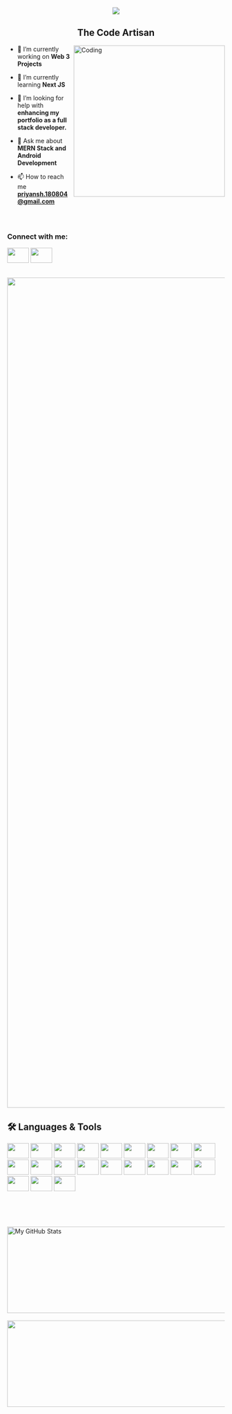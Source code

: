 <h1 align="center">
    <img src="https://readme-typing-svg.herokuapp.com/?lines=Hi+there!+👋🏽;I'm+Priyansh!;Nice+to+meet+you!&center=true&size=30&color=2396ED">
</h1>
<h2 align="center">The Code Artisan</h2>

<img align="right" alt="Coding" width="350" src="https://miro.medium.com/v2/resize:fit:679/1*zVnWJtyGOX_kUIDm6ccCfQ.gif">

- 🔭 I’m currently working on **Web 3 Projects**

- 🌱 I’m currently learning **Next JS**

- 🤝 I’m looking for help with **enhancing my portfolio as a full stack developer.**

- 💬 Ask me about **MERN Stack and Android Development**

- 📫 How to reach me **priyansh.180804@gmail.com**

<h3 align="left"><br/><br/>Connect with me:</h3>
<p align="left">
  <a href="https://www.linkedin.com/in/priyansh-patel-1570b0251/" target="blank">    <img height="35" width="50" src="https://skillicons.dev/icons?i=linkedin" /></a>
  <a href="https://twitter.com/priyansh_ptl18" target="blank">    <img height="35" width="50" src="https://skillicons.dev/icons?i=twitter" /></a>
</p>

<br/>
<img src="https://www.animatedimages.org/data/media/562/animated-line-image-0184.gif" width="1920" />

## 🛠 Languages & Tools

<p align="left">
    <img height="35" width="50" src="https://skillicons.dev/icons?i=html" />
    <img height="35" width="50" src="https://skillicons.dev/icons?i=css" />
    <img height="35" width="50" src="https://skillicons.dev/icons?i=javascript" />
    <img height="35" width="50" src="https://skillicons.dev/icons?i=react" />
    <img height="35" width="50" src="https://skillicons.dev/icons?i=typescript" />
    <img height="35" width="50" src="https://skillicons.dev/icons?i=c" />
    <img height="35" width="50" src="https://skillicons.dev/icons?i=java" />
    <img height="35" width="50" src="https://skillicons.dev/icons?i=git" />
    <img height="35" width="50" src="https://skillicons.dev/icons?i=nodejs" />
    <img height="35" width="50" src="https://skillicons.dev/icons?i=express" />
    <img height="35" width="50" src="https://skillicons.dev/icons?i=postman" />
    <img height="35" width="50" src="https://skillicons.dev/icons?i=mongodb" />
    <img height="35" width="50" src="https://skillicons.dev/icons?i=vercel" />
    <img height="35" width="50" src="https://skillicons.dev/icons?i=postgres" />
    <img height="35" width="50" src="https://skillicons.dev/icons?i=prisma" />
<!--     <img height="35" width="50" src="https://skillicons.dev/icons?i=graphql" /> -->
<!--     <img height="35" width="50" src="https://skillicons.dev/icons?i=mysql" /> -->
    <img height="35" width="50" src="https://skillicons.dev/icons?i=tailwind" />
    <img height="35" width="50" src="https://skillicons.dev/icons?i=nextjs" />
    <img height="35" width="50" src="https://skillicons.dev/icons?i=solidity" />
<!--     <img height="35" width="50" src="https://skillicons.dev/icons?i=redux" /> -->
<!--     <img height="35" width="50" src="https://skillicons.dev/icons?i=docker" /> -->
<!--     <img height="35" width="50" src="https://skillicons.dev/icons?i=kubernetes" /> -->
<!--     <img height="35" width="50" src="https://skillicons.dev/icons?i=d3" /> -->
    <img height="35" width="50" src="https://skillicons.dev/icons?i=figma" />
    <img height="35" width="50" src="https://skillicons.dev/icons?i=ai" />
    <img height="35" width="50" src="https://skillicons.dev/icons?i=md" />
</p>

<br/><br/><br/>

<div>      
  <img height="200" width="850" align="center" src="https://github-readme-stats-eight-theta.vercel.app/api?username=priyanshpatel18&show_icons=true&theme=dark" alt="My GitHub Stats"/>
  <br/><br/>
  <img height="200" width="850" align="center" src="https://github-readme-stats.vercel.app/api/top-langs/?username=priyanshpatel18&theme=dark&layout=compact"/>
</div>
